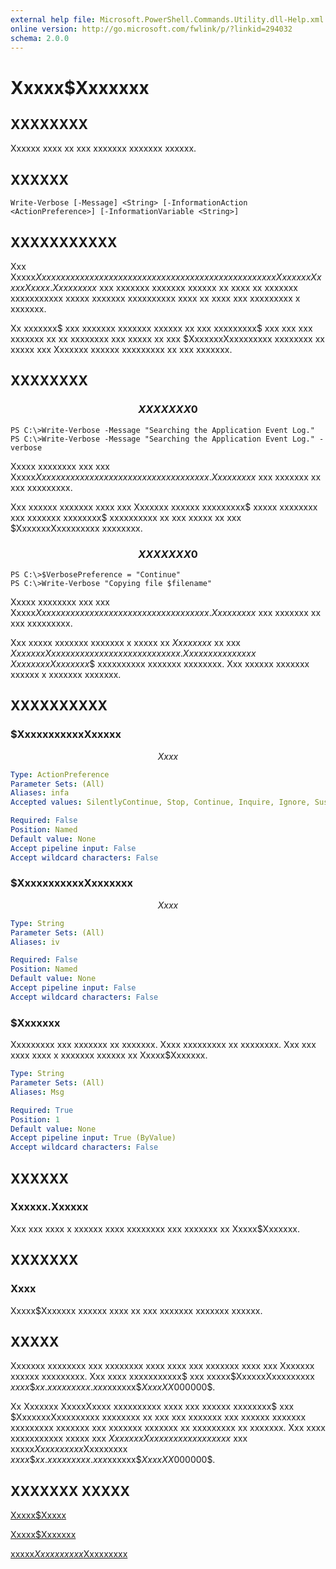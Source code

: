 ```yaml
---
external help file: Microsoft.PowerShell.Commands.Utility.dll-Help.xml
online version: http://go.microsoft.com/fwlink/p/?linkid=294032
schema: 2.0.0
---
```


# Xxxxx$Xxxxxxx
## XXXXXXXX
Xxxxxx xxxx xx xxx xxxxxxx xxxxxxx xxxxxx.

## XXXXXX

```
Write-Verbose [-Message] <String> [-InformationAction <ActionPreference>] [-InformationVariable <String>]
```

## XXXXXXXXXXX
Xxx Xxxxx$Xxxxxxx xxxxxx xxxxxx xxxx xx xxx xxxxxxx xxxxxxx xxxxxx xx Xxxxxxx XxxxxXxxxx.
Xxxxxxxxx$ xxx xxxxxxx xxxxxxx xxxxxx xx xxxx xx xxxxxxx xxxxxxxxxxx xxxxx xxxxxxx xxxxxxxxxx xxxx xx xxxx xxx xxxxxxxxx x xxxxxxx.

Xx xxxxxxx$ xxx xxxxxxx xxxxxxx xxxxxx xx xxx xxxxxxxxx$ xxx xxx xxx xxxxxxx xx xx xxxxxxxx xxx xxxxx xx xxx $XxxxxxxXxxxxxxxxx xxxxxxxx xx xxxxx xxx Xxxxxxx xxxxxx xxxxxxxxx xx xxx xxxxxxx.

## XXXXXXXX

### $$$$$$$$$$$$$$$$$$$$$$$$$$ XXXXXXX 0 $$$$$$$$$$$$$$$$$$$$$$$$$$
```
PS C:\>Write-Verbose -Message "Searching the Application Event Log."
PS C:\>Write-Verbose -Message "Searching the Application Event Log." -verbose
```

Xxxxx xxxxxxxx xxx xxx Xxxxx$Xxxxxxx xxxxxx xx xxxxxxx x xxxxxx xxxxxxx.
Xx xxxxxxx$ xxx xxxxxxx xx xxx xxxxxxxxx.

Xxx xxxxxx xxxxxxx xxxx xxx Xxxxxxx xxxxxx xxxxxxxxx$ xxxxx xxxxxxxx xxx xxxxxxx xxxxxxxx$ xxxxxxxxxx xx xxx xxxxx xx xxx $XxxxxxxXxxxxxxxxx xxxxxxxx.

### $$$$$$$$$$$$$$$$$$$$$$$$$$ XXXXXXX 0 $$$$$$$$$$$$$$$$$$$$$$$$$$
```
PS C:\>$VerbosePreference = "Continue"
PS C:\>Write-Verbose "Copying file $filename"
```

Xxxxx xxxxxxxx xxx xxx Xxxxx$Xxxxxxx xxxxxx xx xxxxxxx x xxxxxx xxxxxxx.
Xx xxxxxxx$ xxx xxxxxxx xx xxx xxxxxxxxx.

Xxx xxxxx xxxxxxx xxxxxxx x xxxxx xx $Xxxxxxxx$ xx xxx $XxxxxxxXxxxxxxxxx xxxxxxxxxx xxxxxxxx.
Xxx xxxxxxx xxxxx$ $XxxxxxxxXxxxxxxx$$ xxxxxxxxxx xxxxxxx xxxxxxxx.
Xxx xxxxxx xxxxxxx xxxxxx x xxxxxxx xxxxxxx.

## XXXXXXXXXX

### $XxxxxxxxxxxXxxxxx
$$Xxxx$$

```yaml
Type: ActionPreference
Parameter Sets: (All)
Aliases: infa
Accepted values: SilentlyContinue, Stop, Continue, Inquire, Ignore, Suspend

Required: False
Position: Named
Default value: None
Accept pipeline input: False
Accept wildcard characters: False
```

### $XxxxxxxxxxxXxxxxxxx
$$Xxxx$$

```yaml
Type: String
Parameter Sets: (All)
Aliases: iv

Required: False
Position: Named
Default value: None
Accept pipeline input: False
Accept wildcard characters: False
```

### $Xxxxxxx
Xxxxxxxxx xxx xxxxxxx xx xxxxxxx.
Xxxx xxxxxxxxx xx xxxxxxxx.
Xxx xxx xxxx xxxx x xxxxxxx xxxxxx xx Xxxxx$Xxxxxxx.

```yaml
Type: String
Parameter Sets: (All)
Aliases: Msg

Required: True
Position: 1
Default value: None
Accept pipeline input: True (ByValue)
Accept wildcard characters: False
```

## XXXXXX

### Xxxxxx.Xxxxxx
Xxx xxx xxxx x xxxxxx xxxx xxxxxxxx xxx xxxxxxx xx Xxxxx$Xxxxxxx.

## XXXXXXX

### Xxxx
Xxxxx$Xxxxxxx xxxxxx xxxx xx xxx xxxxxxx xxxxxxx xxxxxx.

## XXXXX
Xxxxxxx xxxxxxxx xxx xxxxxxxx xxxx xxxx xxx xxxxxxx xxxx xxx Xxxxxxx xxxxxx xxxxxxxxx.
Xxx xxxx xxxxxxxxxxx$ xxx xxxxx$XxxxxxXxxxxxxxxx $xxxx$$$xx.xxxxxxxxx.xxx$xxxxxx$$XxxxXX$000000$.

Xx Xxxxxxx XxxxxXxxxx xxxxxxxxxx xxxx xxx xxxxxx xxxxxxxx$ xxx $XxxxxxxXxxxxxxxxx xxxxxxxx xx xxx xxx xxxxxxx xxx xxxxxx xxxxxxx xxxxxxxxx xxxxxxx xxx xxxxxxx xxxxxxx xx xxxxxxxxx xx xxxxxxx.
Xxx xxxx xxxxxxxxxxx xxxxx xxx $XxxxxxxXxxxxxxxxx xxxxxxxx$ xxx xxxxx$Xxxxxxxxxx$Xxxxxxxxx $xxxx$$$xx.xxxxxxxxx.xxx$xxxxxx$$XxxxXX$000000$.

## XXXXXXX XXXXX

[Xxxxx$Xxxxx]()

[Xxxxx$Xxxxxxx]()

[xxxxx$Xxxxxxxxxx$Xxxxxxxxx]()

